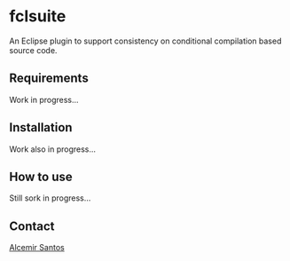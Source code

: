fclsuite
========

An Eclipse plugin to support consistency on conditional compilation based source code.


Requirements
------------

Work in progress...


Installation
------------

Work also in progress...


How to use
----------

Still sork in progress…


Contact
-------

[Alcemir Santos](http://url.com/ "Alcemir Santos personal homepage")